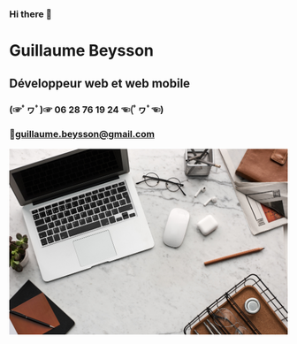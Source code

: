 ### Hi there 👋
# Guillaume Beysson
## Développeur web et web mobile
### (☞ﾟヮﾟ)☞ 06 28 76 19 24 ☜(ﾟヮﾟ☜)
### 📧guillaume.beysson@gmail.com

![computer](computer.jpg "computer")
<!--
**guillaumebeysson/guillaumebeysson** is a ✨ _special_ ✨ repository because its `README.md` (this file) appears on your GitHub profile.

Here are some ideas to get you started:

- 🔭 I’m currently working on ...
- 🌱 I’m currently learning ...
- 👯 I’m looking to collaborate on ...
- 🤔 I’m looking for help with ...
- 💬 Ask me about ...
- 📫 How to reach me: ...
- 😄 Pronouns: ...
- ⚡ Fun fact: ...
-->
